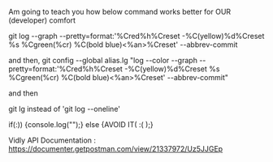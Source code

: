 Am going to teach you how below command works better for OUR (developer) comfort

git log --graph --pretty=format:'%Cred%h%Creset -%C(yellow)%d%Creset %s %Cgreen(%cr) %C(bold blue)<%an>%Creset' --abbrev-commit

and then,
git config --global alias.lg "log --color --graph --pretty=format:'%Cred%h%Creset -%C(yellow)%d%Creset %s %Cgreen(%cr) %C(bold blue)<%an>%Creset' --abbrev-commit"

and then

git lg instead of 'git log --oneline'

if(:)) {console.log("");}
else {AVOID IT( :( );} 

Vidly
API Documentation : https://documenter.getpostman.com/view/21337972/Uz5JJGEp